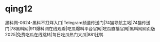 # qing12
黑料网-0624-黑料不打烊入口|Telegram频道传送门|74猫导航主站|74猫传送门|78黑料网|911爆料网在线观看|吃瓜爆料平台官网|吃瓜直播官网|黑料网网页版2025|免费吃瓜在线跳转|每日吃瓜热门大瓜|881比鸭
